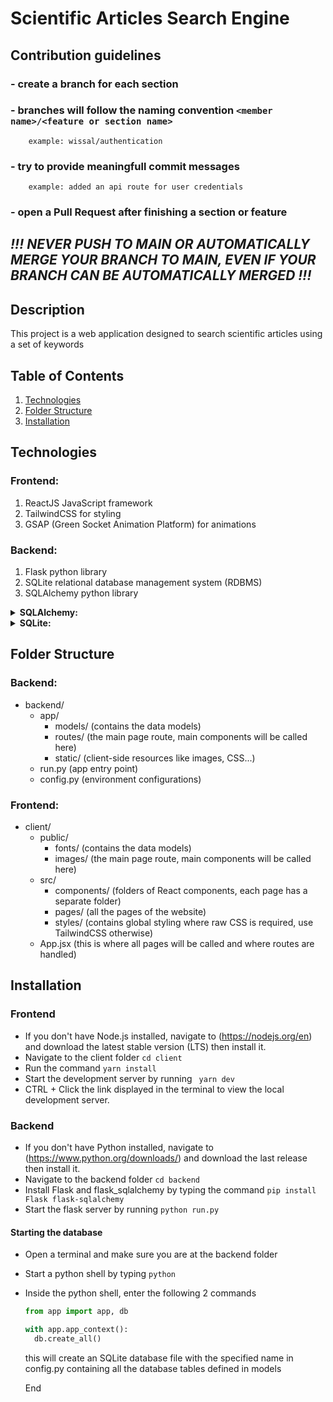 # Scientific Articles Search Engine

## Contribution guidelines

  ### - create a branch for each section
  ### - branches will follow the naming convention ```<member name>/<feature or section name> ```
        example: wissal/authentication
  ### - try to provide meaningfull commit messages 
        example: added an api route for user credentials
  ### - open a Pull Request after finishing a section or feature

  ## *!!! NEVER PUSH TO MAIN OR AUTOMATICALLY MERGE YOUR BRANCH TO MAIN, EVEN IF YOUR BRANCH CAN BE AUTOMATICALLY MERGED !!!*

## Description

This project is a web application designed to search scientific articles using a set of keywords
## Table of Contents

1. [Technologies](#technologies)
2. [Folder Structure](#folder-structure)
3. [Installation](#installation)

## Technologies
### Frontend:
  1. ReactJS JavaScript framework
  2. TailwindCSS for styling
  3. GSAP (Green Socket Animation Platform) for animations

### Backend:
  1. Flask python library
  2. SQLite relational database management system (RDBMS)
  3. SQLAlchemy python library

   <details>
  <summary><strong>SQLAlchemy:</strong></summary>

  SQLAlchemy is an SQL toolkit and Object-Relational Mapping (ORM) library for Python. It provides a set of high-level APIs for interacting with relational databases. With SQLAlchemy, you can use Python classes to represent database tables and perform database operations in an object-oriented manner.

  [Learn more about SQLAlchemy](https://www.sqlalchemy.org/)
</details>

<details>
  <summary><strong>SQLite:</strong></summary>

  SQLite is a self-contained, serverless, and zero-configuration relational database management system (RDBMS). It's an excellent choice for embedded systems and applications that don't require a separate database server. SQLite is the default database engine used by SQLAlchemy in this project.

  [Learn more about SQLite](https://www.sqlite.org/)
</details>

## Folder Structure
### Backend:
- backend/
  - app/
    - models/        (contains the data models)
    - routes/        (the main page route, main components will be called here)
    - static/        (client-side resources like images, CSS...)
  - run.py            (app entry point)
  - config.py         (environment configurations)

### Frontend:
- client/
  - public/
    - fonts/         (contains the data models)
    - images/        (the main page route, main components will be called here)
  - src/
    - components/    (folders of React components, each page has a separate folder)
    - pages/         (all the pages of the website)
    - styles/        (contains global styling where raw CSS is required, use TailwindCSS otherwise)
  - App.jsx            (this is where all pages will be called and where routes are handled)


## Installation
### Frontend
  - If you don't have Node.js installed, navigate to (https://nodejs.org/en) and download the latest stable version (LTS) then install it.
  - Navigate to the client folder
    ``` cd client ```
  - Run the command
    ``` yarn install ```
  - Start the development server by running
    ``` yarn dev```
  - CTRL + Click the link displayed in the terminal to view the local development server.

### Backend
  - If you don't have Python installed, navigate to (https://www.python.org/downloads/) and download the last release then install it.
  - Navigate to the backend folder
     ``` cd backend ```
  - Install Flask and flask_sqlalchemy by typing the command
     ``` pip install Flask flask-sqlalchemy ```
  - Start the flask server by running
     ``` python run.py ```
    
#### Starting the database
  - Open a terminal and make sure you are at the backend folder
  - Start a python shell by typing
    ```python```
  - Inside the python shell, enter the  following 2 commands
    ```python
    from app import app, db
    ```
    ```python
    with app.app_context(): 
      db.create_all()
    ```
    this will create an SQLite database file with the specified name in config.py containing all the database tables defined in models 
    
    End

    






    




  

    
